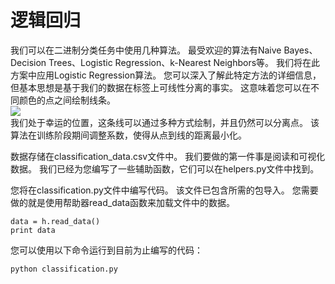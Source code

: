 # 逻辑回归
我们可以在二进制分类任务中使用几种算法。 最受欢迎的算法有Naive Bayes、Decision Trees、Logistic Regression、k-Nearest Neighbors等。 我们将在此方案中应用Logistic Regression算法。
您可以深入了解此特定方法的详细信息，但基本思想是基于我们的数据在标签上可线性分离的事实。 这意味着您可以在不同颜色的点之间绘制线条。<br>
![](http://kfcoding-static.oss-cn-hangzhou.aliyuncs.com/gitcourse-ml/logistic_regression.png)</br>
我们处于幸运的位置，这条线可以通过多种方式绘制，并且仍然可以分离点。 该算法在训练阶段期间调整系数，使得从点到线的距离最小化。

数据存储在classification_data.csv文件中。 我们要做的第一件事是阅读和可视化数据。 我们已经为您编写了一些辅助函数，它们可以在helpers.py文件中找到。

您将在classification.py文件中编写代码。 该文件已包含所需的包导入。 您需要做的就是使用帮助器read_data函数来加载文件中的数据。
```
data = h.read_data()
print data
```
您可以使用以下命令运行到目前为止编写的代码：
```
python classification.py
```


